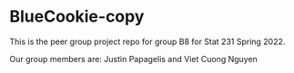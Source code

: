 # BlueCookie-copy

This is the peer group project repo for group B8 for Stat 231 Spring 2022.

Our group members are: Justin Papagelis and Viet Cuong Nguyen